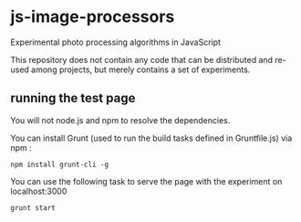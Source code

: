 # js-image-processors

Experimental photo processing algorithms in JavaScript

This repository does not contain any code that can be distributed and re-used among projects, but
merely contains a set of experiments.

## running the test page

You will not node.js and npm to resolve the dependencies.

You can install Grunt (used to run the build tasks defined in Gruntfile.js) via npm :

    npm install grunt-cli -g

You can use the following task to serve the page with the experiment on localhost:3000

    grunt start
